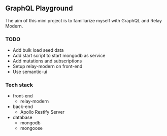 ## GraphQL Playground

The aim of this mini project is to familiarize myself with GraphQL and Relay Modern.

### TODO
 * Add bulk load seed data
 * Add start script to start mongodb as service
 * Add mutations and subscriptions
 * Setup relay-modern on front-end
 * Use semantic-ui

### Tech stack
  * front-end
    * relay-modern
  * back-end
    * Apollo Restify Server
  * database
    * mongodb
    * mongoose

